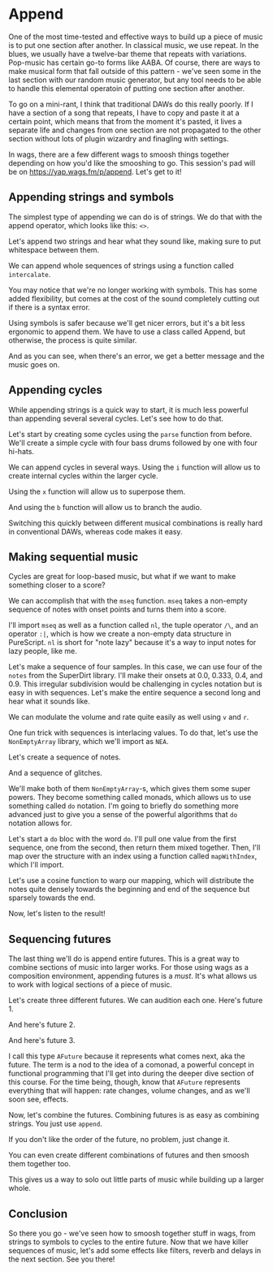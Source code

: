 # Append

One of the most time-tested and effective ways to build up a piece of music is to put one section after another. In classical music, we use repeat. In the blues, we usually have a twelve-bar theme that repeats with variations. Pop-music has certain go-to forms like AABA. Of course, there are ways to make musical form that fall outside of this pattern - we've seen some in the last section with our random music generator, but any tool needs to be able to handle this elemental operatoin of putting one section after another.

To go on a mini-rant, I think that traditional DAWs do this really poorly. If I have a section of a song that repeats, I have to copy and paste it at a certain point, which means that from the moment it's pasted, it lives a separate life and changes from one section are not propagated to the other section without lots of plugin wizardry and finagling with settings.

In wags, there are a few different wags to smoosh things together depending on how you'd like the smooshing to go. This session's pad will be on https://yap.wags.fm/p/append. Let's get to it!

## Appending strings and symbols

The simplest type of appending we can do is of strings. We do that with the append operator, which looks like this: `<>`.

Let's append two strings and hear what they sound like, making sure to put whitespace between them.

We can append whole sequences of strings using a function called `intercalate`.

You may notice that we're no longer working with symbols. This has some added flexibility, but comes at the cost of the sound completely cutting out if there is a syntax error.

Using symbols is safer because we'll get nicer errors, but it's a bit less ergonomic to append them. We have to use a class called Append, but otherwise, the process is quite similar.

And as you can see, when there's an error, we get a better message and the music goes on.

## Appending cycles

While appending strings is a quick way to start, it is much less powerful than appending several several cycles. Let's see how to do that.

Let's start by creating some cycles using the `parse` function from before. We'll create a simple cycle with four bass drums followed by one with four hi-hats.

We can append cycles in several ways. Using the `i` function will allow us to create internal cycles within the larger cycle.

Using the `x` function will allow us to superpose them.

And using the `b` function will allow us to branch the audio.

Switching this quickly between different musical combinations is really hard in conventional DAWs, whereas code makes it easy.

## Making sequential music

Cycles are great for loop-based music, but what if we want to make something closer to a score?

We can accomplish that with the `mseq` function. `mseq` takes a non-empty sequence of notes with onset points and turns them into a score.

I'll import `mseq` as well as a function called `nl`, the tuple operator `/\`, and an operator `:|`, which is how we create a non-empty data structure in PureScript. `nl` is short for "note lazy" because it's a way to input notes for lazy people, like me.

Let's make a sequence of four samples. In this case, we can use four of the `notes` from the SuperDirt library. I'll make their onsets at 0.0, 0.333, 0.4, and 0.9. This irregular subdivision would be challenging in cycles notation but is easy in with sequences. Let's make the entire sequence a second long and hear what it sounds like.

We can modulate the volume and rate quite easily as well using `v` and `r`.

One fun trick with sequences is interlacing values. To do that, let's use the `NonEmptyArray` library, which we'll import as `NEA`.

Let's create a sequence of notes.

And a sequence of glitches.

We'll make both of them `NonEmptyArray`-s, which gives them some super powers. They become something called monads, which allows us to use something called `do` notation. I'm going to briefly do something more advanced just to give you a sense of the powerful algorithms that `do` notation allows for.

Let's start a `do` bloc with the word `do`. I'll pull one value from the first sequence, one from the second, then return them mixed together. Then, I'll map over the structure with an index using a function called `mapWithIndex`, which I'll import.

Let's use a cosine function to warp our mapping, which will distribute the notes quite densely towards the beginning and end of the sequence but sparsely towards the end.

Now, let's listen to the result!

## Sequencing futures

The last thing we'll do is append entire futures. This is a great way to combine sections of music into larger works. For those using wags as a composition environment, appending futures is a _must_. It's what allows us to work with logical sections of a piece of music.

Let's create three different futures. We can audition each one.  Here's future 1.

And here's future 2.

And here's future 3.

I call this type `AFuture` because it represents what comes next, aka the future. The term is a nod to the idea of a comonad, a powerful concept in functional programming that I'll get into during the deeper dive section of this course. For the time being, though, know that `AFuture` represents everything that will happen: rate changes, volume changes, and as we'll soon see, effects.

Now, let's combine the futures. Combining futures is as easy as combining strings. You just use `append`.

If you don't like the order of the future, no problem, just change it.

You can even create different combinations of futures and then smoosh them together too.

This gives us a way to solo out little parts of music while building up a larger whole.

## Conclusion

So there you go - we've seen how to smoosh together stuff in wags, from strings to symbols to cycles to the entire future. Now that we have killer sequences of music, let's add some effects like filters, reverb and delays in the next section. See you there!

